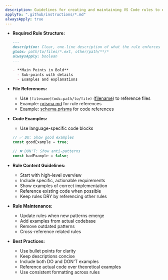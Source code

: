```yaml
---
description: Guidelines for creating and maintaining VS Code rules to ensure consistency and effectiveness.
applyTo: ".github/instructions/*.md"
alwaysApply: true
---
```


- **Required Rule Structure:**
  ```markdown
  ---
  description: Clear, one-line description of what the rule enforces
  globs: path/to/files/*.ext, other/path/**/*
  alwaysApply: boolean
  ---

  - **Main Points in Bold**
    - Sub-points with details
    - Examples and explanations
  ```

- **File References:**
    - Use `[filename](mdc:path/to/file)` ([filename](mdc:filename)) to reference files
    - Example: [prisma.md](.github/instructions/prisma.md) for rule references
    - Example: [schema.prisma](mdc:prisma/schema.prisma) for code references

- **Code Examples:**
    - Use language-specific code blocks
  ```typescript
  // ✅ DO: Show good examples
  const goodExample = true;
  
  // ❌ DON'T: Show anti-patterns
  const badExample = false;
  ```

- **Rule Content Guidelines:**
    - Start with high-level overview
    - Include specific, actionable requirements
    - Show examples of correct implementation
    - Reference existing code when possible
    - Keep rules DRY by referencing other rules

- **Rule Maintenance:**
    - Update rules when new patterns emerge
    - Add examples from actual codebase
    - Remove outdated patterns
    - Cross-reference related rules

- **Best Practices:**
    - Use bullet points for clarity
    - Keep descriptions concise
    - Include both DO and DON'T examples
    - Reference actual code over theoretical examples
    - Use consistent formatting across rules 